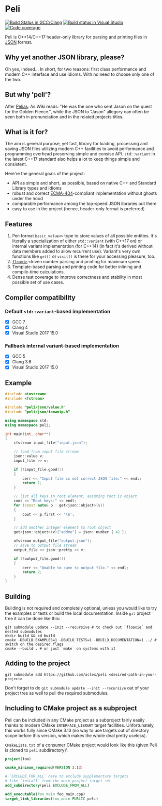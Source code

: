 Peli
======
[![Build Status in GCC/Clang](https://travis-ci.org/aclex/peli.svg?branch=master)](https://travis-ci.org/aclex/peli) [![Build status in Visual Studio](https://ci.appveyor.com/api/projects/status/2d028d4f4lt67ejr?svg=true)](https://ci.appveyor.com/project/aclex/peli) [![Code coverage](https://codecov.io/gh/aclex/peli/branch/master/graph/badge.svg)](https://codecov.io/gh/aclex/peli)

Peli is C++14/C++17 header-only library for parsing and printing files in [JSON](https://json.org/) format.

Why yet another JSON library, please?
-------------------------------------

Oh yes, indeed… In short, for two reasons: first class performance and modern C++ interface and use idioms. With no need to choose only one of the two.

But why 'peli'?
---------------
After [Pelias](https://en.wikipedia.org/wiki/Pelias). As Wiki reads: "He was the one who sent Jason on the quest for the Golden Fleece.", while the JSON to "Jason" allegory can often be seen both in pronunciation and in the related projects titles.

What is it for?
---------------

The aim is general purpose, yet fast, library for loading, processing and saving JSON files utilizing modern C++ facilities to avoid performance and programming overhead preserving simple and consise API. `std::variant` in the latest C++17 standard also helps a lot to keep things simple and consistent.

Here're the general goals of the project:
- API as simple and short, as possible, based on native C++ and Standard Library types and idioms
- robust and correct [ECMA-404](http://www.ecma-international.org/publications/files/ECMA-ST/ECMA-404.pdf)-compliant implementation without ghosts under the hood
- comparable performance among the top-speed JSON libraries out there
- easy to use in the project (hence, header-only format is preferred)

Features
--------
1. Per-format `basic_value<>` type to store values of all possible entities. It's literally a specialization of either `std::variant` (with C++17 on) or internal variant implementation (for C++14) (in fact it's derived without data members added to allow recurrent use). Variant's very own functions like `get()` or `visit()` is there for your accessing pleasure, too.
2. [`floaxie`](https://github.com/aclex/floaxie)-driven number parsing and printing for maximum speed.
3. Template-based parsing and printing code for better inlining and compile-time calculations.
4. Dense test coverage to improve correctness and stability in most possible set of use cases.

Compiler compatibility
----------------------
### Default `std::variant`-based implementation
- [x] GCC 7
- [x] Clang 4
- [x] Visual Studio 2017 15.0

### Fallback internal variant-based implementation
- [x] GCC 5
- [x] Clang 3.6
- [x] Visual Studio 2017 15.0

Example
-------
```cpp
#include <iostream>
#include <fstream>

#include "peli/json/value.h"
#include "peli/json/iomanip.h"

using namespace std;
using namespace peli;

int main(int, char**)
{
	ifstream input_file("input.json");

	// load from input file stream
	json::value v;
	input_file >> v;

	if (!input_file.good())
	{
		cerr << "Input file is not correct JSON file." << endl;
		return 1;
	}

	// list all keys in root element, assuming root is object
	cout << "Root keys:" << endl;
	for (const auto& p : get<json::object>(v))
	{
		cout << p.first << '\n';
	}

	// add another integer element to root object
	get<json::object>(v)["addme"] = json::number { 42 };

	ofstream output_file("output.json");
	// save to output file stream
	output_file << json::pretty << v;

	if (!output_file.good())
	{
		cerr << "Unable to save to output file." << endl;
		return 2;
	}
}
```

Building
--------

Building is not required and completely optional, unless you would like to try the examples or tests or build the local documentation. Inside `git` project tree it can be done like this:

```shell
git submodule update --init --recursive # to check out `floaxie` and nested submodules
mkdir build && cd build
cmake -DBUILD_EXAMPLES=1 -DBUILD_TESTS=1 -DBUILD_DOCUMENTATION=1 ../ # switch on the desired flags
cmake --build . # or just `make` on systems with it
```

Adding to the project
---------------------

```shell
git submodule add https://github.com/aclex/peli <desired-path-in-your-project>
```

Don't forget to do `git submodule update --init --recursive` out of your project tree as well to pull the required submodules.

Including to CMake project as a subproject
-------
Peli can be included in any CMake project as a subproject fairly easily thanks to modern CMake `INTERFACE_LIBRARY` target facilities. Unfortunately, this works fully since CMake 3.13 (no way to use targets out of directory scope before this version, which makes the whole deal pretty useless).

`CMakeLists.txt` of a consumer CMake project would look like this (given Peli is cloned to `peli` subdirectory)':
```cmake
project(foo)

cmake_minimum_required(VERSION 3.13)

# `EXCLUDE_FOR_ALL` here to exclude supplementary targets
# like `install` from the main project target set
add_subdirectory(peli EXCLUDE_FROM_ALL) 

add_executable(foo_main foo_main.cpp)
target_link_libraries(foo_main PUBLIC peli)
```
